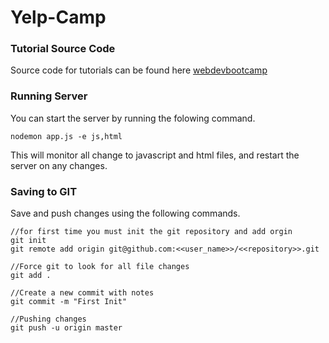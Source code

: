 # Yelp-Camp

### Tutorial Source Code

Source code for tutorials can be found here [webdevbootcamp](https://ide.c9.io/learnwithcolt/webdevbootcamp)

### Running Server

You can start the server by running the folowing command.

    nodemon app.js -e js,html

This will monitor all change to javascript and html files, and restart the server on any changes.
    
### Saving to GIT

Save and push changes using the following commands.

    //for first time you must init the git repository and add orgin
    git init
    git remote add origin git@github.com:<<user_name>>/<<repository>>.git
    
    //Force git to look for all file changes
    git add .
    
    //Create a new commit with notes
    git commit -m "First Init"
    
    //Pushing changes
    git push -u origin master
    